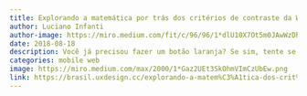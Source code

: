 ```yaml
---
title: Explorando a matemática por trás dos critérios de contraste da WCAG
author: Luciano Infanti
author-image: https://miro.medium.com/fit/c/96/96/1*dlU10X7Ot5m0JAwWzDhtng.png
date: 2018-08-18
description: Você já precisou fazer um botão laranja? Se sim, tente se lembrar que cor de texto escolheu para o rótulo. 
categories: mobile web
image: https://miro.medium.com/max/2000/1*Gaz2UEt3SkOhmVImCzUbEw.png
link: https://brasil.uxdesign.cc/explorando-a-matem%C3%A1tica-dos-crit%C3%A9rios-de-contraste-da-wcag-caa7d8093b83
---
```

